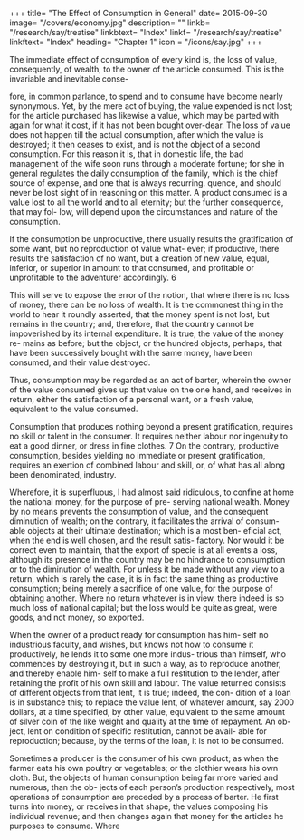 +++
title= "The Effect of Consumption in General"
date= 2015-09-30
image= "/covers/economy.jpg"
description= ""
linkb= "/research/say/treatise"
linkbtext= "Index"
linkf= "/research/say/treatise"
linkftext= "Index"
heading= "Chapter 1"
icon = "/icons/say.jpg"
+++


The immediate effect of consumption of every kind is, the loss of value, consequently, of wealth, to the owner of the
article consumed. This is the invariable and inevitable conse-

fore, in common parlance, to spend and to consume have become nearly synonymous. Yet, by the mere act of buying,
the value expended is not lost; for the article purchased has likewise a value, which may be parted with again for what it
cost, if it has not been bought over-dear. The loss of value does not happen till the actual consumption, after which the
value is destroyed; it then ceases to exist, and is not the object of a second consumption. For this reason it is, that in
domestic life, the bad management of the wife soon runs through a moderate fortune; for she in general regulates the
daily consumption of the family, which is the chief source of expense, and one that is always recurring.
quence, and should never be lost sight of in reasoning on this
matter. A product consumed is a value lost to all the world
and to all eternity; but the further consequence, that may fol-
low, will depend upon the circumstances and nature of the
consumption.

If the consumption be unproductive, there usually results the gratification of some want, but no reproduction of value what-
ever; if productive, there results the satisfaction of no want, but a creation of new value, equal, inferior, or superior in
amount to that consumed, and profitable or unprofitable to the adventurer accordingly. 6

This will serve to expose the error of the notion, that where there is no loss of money, there can be no loss of wealth. It is
the commonest thing in the world to hear it roundly asserted, that the money spent is not lost, but remains in the country;
and, therefore, that the country cannot be impoverished by its internal expenditure. It is true, the value of the money re-
mains as before; but the object, or the hundred objects, perhaps, that have been successively bought with the same money,
have been consumed, and their value destroyed.

Thus, consumption may be regarded as an act of barter,
wherein the owner of the value consumed gives up that value
on the one hand, and receives in return, either the satisfaction
of a personal want, or a fresh value, equivalent to the value consumed.

Consumption that produces nothing beyond a present gratification, requires no
skill or talent in the consumer. It requires neither labour nor
ingenuity to eat a good dinner, or dress in fine clothes. 7 On
the contrary, productive consumption, besides yielding no
immediate or present gratification, requires an exertion of
combined labour and skill, or, of what has all along been denominated, industry.

Wherefore, it is superfluous, I had almost said ridiculous, to
confine at home the national money, for the purpose of pre-
serving national wealth. Money by no means prevents the
consumption of value, and the consequent diminution of
wealth; on the contrary, it facilitates the arrival of consum-
able objects at their ultimate destination; which is a most ben-
eficial act, when the end is well chosen, and the result satis-
factory. Nor would it be correct even to maintain, that the
export of specie is at all events a loss, although its presence
in the country may be no hindrance to consumption or to the
diminution of wealth. For unless it be made without any view
to a return, which is rarely the case, it is in fact the same thing
as productive consumption; being merely a sacrifice of one
value, for the purpose of obtaining another. Where no return
whatever is in view, there indeed is so much loss of national capital; but the loss would be quite as great, were goods, and
not money, so exported.

When the owner of a product ready for consumption has him-
self no industrious faculty, and wishes, but knows not how to
consume it productively, he lends it to some one more indus-
trious than himself, who commences by destroying it, but in
such a way, as to reproduce another, and thereby enable him-
self to make a full restitution to the lender, after retaining the
profit of his own skill and labour. The value returned consists
of different objects from that lent, it is true; indeed, the con-
dition of a loan is in substance this; to replace the value lent,
of whatever amount, say 2000 dollars, at a time specified, by
other value, equivalent to the same amount of silver coin of
the like weight and quality at the time of repayment. An ob-
ject, lent on condition of specific restitution, cannot be avail-
able for reproduction; because, by the terms of the loan, it is
not to be consumed.


Sometimes a producer is the consumer of his own product; as when the farmer eats his own poultry or vegetables; or the
clothier wears his own cloth. But, the objects of human consumption being far more varied and numerous, than the ob-
jects of each person’s production respectively, most operations of consumption are preceded by a process of barter. He
first turns into money, or receives in that shape, the values composing his individual revenue; and then changes again
that money for the articles he purposes to consume. Where

